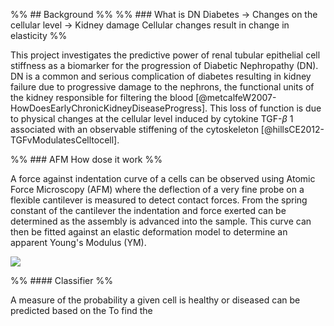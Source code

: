 
%% ## Background %%
%% ### What is DN 
Diabetes → Changes on the cellular level → Kidney damage 
Cellular changes result in change in elasticity
%%

This project investigates the predictive power of renal tubular epithelial cell stiffness as a biomarker for the progression of Diabetic Nephropathy (DN). 
DN is a common and serious complication of diabetes resulting in kidney failure due to progressive damage to the nephrons, the functional units of the kidney responsible for filtering the blood [@metcalfeW2007-HowDoesEarlyChronicKidneyDiseaseProgress].
This loss of function is due to physical changes at the cellular level induced by cytokine TGF-$\beta$ 1 associated with an observable stiffening of the cytoskeleton [@hillsCE2012-TGFvModulatesCelltocell]. 

%% ### AFM
How dose it work
%%

A force against indentation curve of a cells can be observed using Atomic Force Microscopy (AFM) where the deflection of a very fine probe on a flexible cantilever is measured to detect contact forces. 
From the spring constant of the cantilever the indentation and force exerted can be determined as the assembly is advanced into the sample. 
This curve can then be fitted against an elastic deformation model to determine an apparent Young's Modulus (YM). 

![](Projects/Uni%20Projects/Individual%20project/Assesments/Poster/LaTex/images/Atomic%20Force%20Microscopy%20-%20mechanism%20diagram.png)

%% #### Classifier %%

A measure of the probability a given cell is healthy or diseased can be predicted based on the 
To find the 